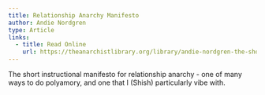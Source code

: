 ```yaml
---
title: Relationship Anarchy Manifesto
author: Andie Nordgren
type: Article
links:
  - title: Read Online
    url: https://theanarchistlibrary.org/library/andie-nordgren-the-short-instructional-manifesto-for-relationship-anarchy
---
```

The short instructional manifesto for relationship anarchy - one of many ways to do polyamory, and one that I (Shish) particularly vibe with.